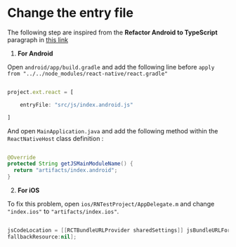 # Change the entry file 

The following step are inspired from the **Refactor Android to TypeScript** paragraph in [this link](https://medium.com/@rintoj/react-native-with-typescript-40355a90a5d7)

1) **For Android** 

Open `android/app/build.gradle` and add the following line before `apply from "../../node_modules/react-native/react.gradle"`

```` javascript

project.ext.react = [

    entryFile: "src/js/index.android.js"

]

````

And open `MainApplication.java` and add the following method within the `ReactNativeHost` class definition :

```` java

@Override
protected String getJSMainModuleName() {
  return "artifacts/index.android";
}

````

2) **For iOS**

To fix this problem, open `ios/RNTestProject/AppDelegate.m` and change `"index.ios"` to `"artifacts/index.ios"`.

```` Swift

jsCodeLocation = [[RCTBundleURLProvider sharedSettings]] jsBundleURLForBundleRoot:@"src/js/index.ios" 
fallbackResource:nil];

````